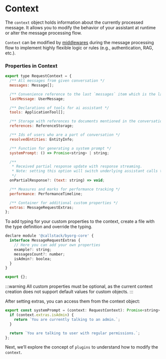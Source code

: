 # Context

The `context` object holds information about the currently processed message. It allows you to modify the behavior of your assistant at runtime or alter the message processing flow.

`Context` can be modified by [middlewares](./plugins.md) during the message processing flow to implement highly flexible logic or rules (e.g., authentication, RAG, etc.).

### Properties in Context

```js
export type RequestContext = {
  /** All messages from given conversation */
  messages: Message[];

  /** Convenience reference to the last `messages` item which is the latest `UserMessage`. */
  lastMessage: UserMessage;

  /** Declarations of tools for ai assistant */
  tools: ApplicationTool[];

  /** Storage with references to documents mentioned in the conversation */
  references: ReferenceStorage;

  /** Ids of users who are a part of conversation */
  resolvedEntities: EntityInfo;

  /** Function for generating a system prompt */
  systemPrompt: () => Promise<string> | string;

  /** 
   * Received partial response update with response streaming.
   * Note: setting this option will switch underlying assistant calls to streaming format. 
   */
  onPartialResponse?: (text: string) => void;

  /** Measures and marks for performance tracking */
  performance: PerformanceTimeline;

  /** Container for additional custom properties */
  extras: MessageRequestExtras;
};
```

To add typing for your custom properties to the context, create a file with the type definition and override the typing.

```js
declare module '@callstack/byorg-core' {
  interface MessageRequestExtras {
    // Here you can add your own properties
    example?: string;
    messagesCount?: number;
    isAdmin?: boolea;
  }
}

export {};
```

:::warning
All custom properties must be optional, as the current context creation does not support default values for custom objects.
:::

After setting extras, you can access them from the context object:

```js
export const systemPrompt = (context: RequestContext): Promise<string> | string => {
  if (context.extras.isAdmin) {
    return `You are currently talking to an admin.`;
  }

  return `You are talking to user with regular permissions.`;
};
```

Next, we’ll explore the concept of `plugins` to understand how to modify the `context`.
